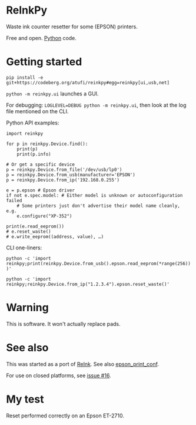 ReInkPy
=======
Waste ink counter resetter for some (EPSON) printers.

Free and open. [Python](https://python.org) code.


# Getting started

```
pip install -e git+https://codeberg.org/atufi/reinkpy#egg=reinkpy[ui,usb,net]
```

`python -m reinkpy.ui` launches a GUI.

For debugging: `LOGLEVEL=DEBUG python -m reinkpy.ui`, then look at the log file
mentioned on the CLI.

Python API examples:

```
import reinkpy

for p in reinkpy.Device.find():
	print(p)
    print(p.info)

# Or get a specific device
p = reinkpy.Device.from_file('/dev/usb/lp0')
p = reinkpy.Device.from_usb(manufacturer='EPSON')
p = reinkpy.Device.from_ip('192.168.0.255')

e = p.epson # Epson driver
if not e.spec.model: # Either model is unknown or autoconfiguration failed
    # Some printers just don't advertise their model name cleanly, e.g.
	e.configure("XP-352")

print(e.read_eeprom())
# e.reset_waste()
# e.write_eeprom((address, value), …)
```

CLI one-liners:

`python -c 'import reinkpy;print(reinkpy.Device.from_usb().epson.read_eeprom(*range(256)))'`

`python -c 'import reinkpy;reinkpy.Device.from_ip("1.2.3.4").epson.reset_waste()'`


# Warning

This is software. It won't actually replace pads.


# See also

This was started as a port of [ReInk](https://github.com/lion-simba/reink/).
See also [epson_print_conf](https://github.com/Ircama/epson_print_conf).

For use on closed platforms, see [issue #16](https://codeberg.org/atufi/reinkpy/issues/16).


# My test

Reset performed correctly on an Epson ET-2710.
